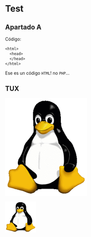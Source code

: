 # Test

## Apartado A
Código:

    <html>
      <head>
      </head>
    </html>
    
Ese es un código ```HTML```! no ```PHP```...

## TUX

![Tux, the Linux mascot](/Tux.png)

<img src="/Tux.png" width="100" height="100">
